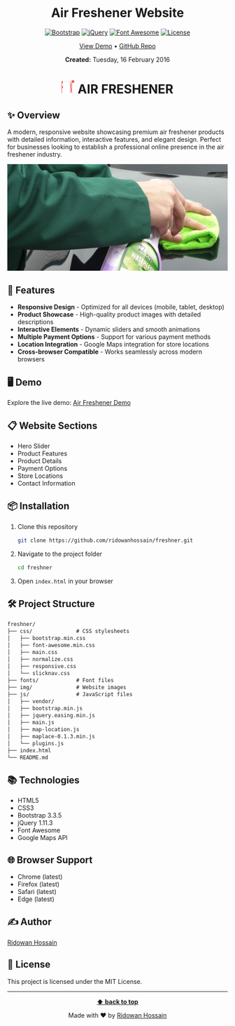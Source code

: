 <div align="center">

# Air Freshener Website

[![Bootstrap](https://img.shields.io/badge/Bootstrap-3.3.5-7952B3.svg?style=flat&logo=bootstrap&logoColor=white)](https://getbootstrap.com/)
[![jQuery](https://img.shields.io/badge/jQuery-1.11.3-0769AD.svg?style=flat&logo=jquery&logoColor=white)](https://jquery.com/)
[![Font Awesome](https://img.shields.io/badge/Font_Awesome-Latest-528DD7.svg?style=flat&logo=font-awesome&logoColor=white)](https://fontawesome.com/)
[![License](https://img.shields.io/badge/License-MIT-green.svg)](LICENSE)

<a href="http://demo.techogram.com/html/freshner" target="_blank">View Demo</a> • 
<a href="https://github.com/ridowanhossain/freshner" target="_blank">GitHub Repo</a>

**Created:** Tuesday, 16 February 2016

<h1 align="center">
  <img src="img/logo.png" alt="Air Freshener Logo" width="30" height="30">
  <b>AIR FRESHENER</b>
</h1>
</div>

## ✨ Overview

A modern, responsive website showcasing premium air freshener products with detailed information, interactive features, and elegant design. Perfect for businesses looking to establish a professional online presence in the air freshener industry.

<div align="center">

![Website Preview](img/slider1.jpg)

</div>

## 🚀 Features

- **Responsive Design** - Optimized for all devices (mobile, tablet, desktop)
- **Product Showcase** - High-quality product images with detailed descriptions
- **Interactive Elements** - Dynamic sliders and smooth animations
- **Multiple Payment Options** - Support for various payment methods
- **Location Integration** - Google Maps integration for store locations
- **Cross-browser Compatible** - Works seamlessly across modern browsers

## 🖥️ Demo

Explore the live demo: [Air Freshener Demo](http://demo.techogram.com/html/freshner)

## 📋 Website Sections

- Hero Slider
- Product Features
- Product Details
- Payment Options
- Store Locations
- Contact Information

## 📦 Installation

1. Clone this repository
   ```bash
   git clone https://github.com/ridowanhossain/freshner.git
   ```

2. Navigate to the project folder
   ```bash
   cd freshner
   ```

3. Open `index.html` in your browser

## 🛠️ Project Structure

```
freshner/
├── css/              # CSS stylesheets
│   ├── bootstrap.min.css
│   ├── font-awesome.min.css
│   ├── main.css
│   ├── normalize.css
│   ├── responsive.css
│   └── slicknav.css
├── fonts/            # Font files
├── img/              # Website images
├── js/               # JavaScript files
│   ├── vendor/
│   ├── bootstrap.min.js
│   ├── jquery.easing.min.js
│   ├── main.js
│   ├── map-location.js
│   ├── maplace-0.1.3.min.js
│   └── plugins.js
├── index.html
└── README.md
```

## 📚 Technologies

- HTML5
- CSS3
- Bootstrap 3.3.5
- jQuery 1.11.3
- Font Awesome
- Google Maps API

## 🌐 Browser Support

- Chrome (latest)
- Firefox (latest)
- Safari (latest)
- Edge (latest)

## ✍️ Author

[Ridowan Hossain](https://github.com/ridowanhossain)

## 📄 License

This project is licensed under the MIT License.

---

<div align="center">

**[⬆ back to top](#air-freshener-website)**

Made with ❤️ by [Ridowan Hossain](https://github.com/ridowanhossain)

</div>